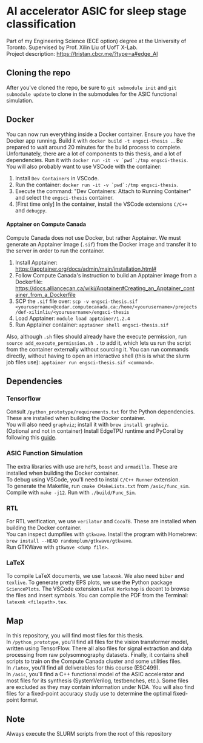 # AI accelerator ASIC for sleep stage classification

Part of my Engineering Science (ECE option) degree at the University of Toronto. Supervised by Prof. Xilin Liu of UofT X-Lab.\
Project description: https://tristan.cbcr.me/?type=a#edge_AI

## Cloning the repo
After you've cloned the repo, be sure to `git submodule init` and `git submodule update` to clone in the submodules for the ASIC functional simulation.

## Docker
You can now run everything inside a Docker container. Ensure you have the Docker app running.
Build it with `docker build -t engsci-thesis .`. Be prepared to wait around 20 minutes for the build process to complete. Unfortunately, there are a lot of components to this thesis, and a lot of dependencies.
Run it with ``docker run -it -v `pwd`:/tmp engsci-thesis``. 
You will also probably want to use VSCode with the container:
1. Install `Dev Containers` in VSCode.
2. Run the container: ``docker run -it -v `pwd`:/tmp engsci-thesis``.
3. Execute the command: "Dev Containers: Attach to Running Container" and select the `engsci-thesis` container.
4. [First time only] In the container, install the VSCode extensions `C/C++` and `debugpy`.

#### Apptainer on Compute Canada
Compute Canada does not use Docker, but rather Apptainer. We must generate an Apptainer image (`.sif`) from the Docker image and transfer it to the server in order to run the container.
1. Install Apptainer: https://apptainer.org/docs/admin/main/installation.html#
2. Follow Compute Canada's instruction to build an Apptainer image from a Dockerfile: https://docs.alliancecan.ca/wiki/Apptainer#Creating_an_Apptainer_container_from_a_Dockerfile
3. SCP the `.sif` file over: `scp -v engsci-thesis.sif <yourusername>@cedar.computecanada.ca:/home/<yourusername>/projects/def-xilinliu/<yourusername>/engsci-thesis`
4. Load Apptainer: `module load apptainer/1.2.4`
5. Run Apptainer container: `apptainer shell engsci-thesis.sif`

Also, although `.sh` files should already have the execute permission, run `source add_execute_permission.sh .` to add it, which lets us run the script from the container externally without sourcing it. 
You can run commands directly, without having to open an interactive shell (this is what the slurm job files use): `apptainer run engsci-thesis.sif <command>`.

## Dependencies
### Tensorflow
Consult `/python_prototype/requirements.txt` for the Python dependencies. These are installed when building the Docker container.\
You will also need `graphviz`; install it with `brew install graphviz`.\
(Optional and not in container) Install EdgeTPU runtime and PyCoral by following this [guide](https://coral.ai/docs/accelerator/get-started/).

### ASIC Function Simulation
The extra libraries with use are `hdf5`, `boost` and `armadillo`. These are installed when building the Docker container.\
To debug using VSCode, you'll need to instal `C/C++ Runner` extension.\
To generate the Makefile, run `cmake CMakeLists.txt` from `/asic/func_sim`. Compile with `make -j12`. Run with `./build/Func_Sim`.

### RTL
For RTL verification, we use `verilator` and `CocoTB`. These are installed when building the Docker container.\
You can inspect dumpfiles with `gtkwave`. Install the program with Homebrew: `brew install --HEAD randomplum/gtkwave/gtkwave`.\
Run GTKWave with `gtkwave <dump file>`.

### LaTeX
To compile LaTeX documents, we use `latexmk`. We also need `biber` and `texlive`. To generate pretty EPS plots, we use the Python package `SciencePlots`.
The VSCode extension `LaTeX Workshop` is decent to browse the files and insert symbols. You can compile the PDF from the Terminal: `latexmk <filepath>.tex`.

## Map
In this repository, you will find most files for this thesis.\
In `/python_prototype`, you'll find all files for the vision transformer model, written using TensorFlow. There all also files for signal extraction and data processing from raw polysomnography datasets. Finally, it contains shell scripts to train on the Compute Canada cluster and some utilities files.\
In `/latex`, you'll find all deliverables for this course (ESC499).\
In `/asic`, you'll find a C++ functional model of the ASIC accelerator and most files for its synthesis (SystemVerilog, testbenches, etc.). Some files are excluded as they may contain information under NDA. You will also find files for a fixed-point accuracy study use to determine the optimal fixed-point format.

## Note
Always execute the SLURM scripts from the root of this repository
